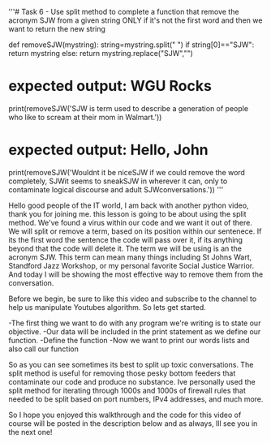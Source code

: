 '''# Task 6 - Use split method to complete a function that remove the acronym SJW from a given string ONLY if it's not the first word and then we want to return the new string

def removeSJW(mystring):
    string=mystring.split(" ")
    if string[0]=="SJW":
        return mystring
    else:
     return mystring.replace("SJW","") 

# expected output: WGU Rocks
print(removeSJW('SJW is term used to describe a generation of people who like to scream at their mom in Walmart.'))
# expected output: Hello, John
print(removeSJW('Wouldnt it be niceSJW if we could remove the word completely, SJWit seems to sneakSJW in wherever it can, only to contaminate logical discourse and adult SJWconversations.'))
'''

Hello good people of the IT world, I am back with another python video, thank you for joining me. this lesson is going to be about using the split method. We've found a virus within our code and we want it out of there. We will split or remove a term, based on its position within our sentenece. If its the first word the sentence the code will pass over it, if its anything beyond that the code will delete it. The term we will be using is an the acronym SJW. This term can mean many things including St Johns Wart, Standford Jazz Workshop, or my personal favorite Social Justice Warrior. And today I will be showing the most effective way to remove them from the conversation.


Before we begin, be sure to like this video and subscribe to the channel to help us manipulate Youtubes algorithm. So lets get started.

-The first thing we want to do with any program we're writing is to state our objective. 
-Our data will be included in the print statement as we define our function. 
-Define the function 
-Now we want to print our words lists and also call our function

So as you can see sometimes its best to split up toxic conversations. The split method is useful for removing those pesky bottom feeders that contaminate our code and produce no substance. Ive personally used the split method for iterating through 1000s and 1000s of firewall rules that needed to be split based on port numbers, IPv4 addresses, and much more.  

So I hope you enjoyed this walkthrough and the code for this video of course will be posted in the description below and as always, Ill see you in the next one!
